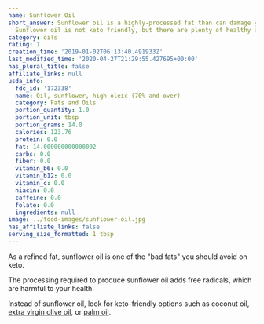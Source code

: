 ```yaml
---
name: Sunflower Oil
short_answer: Sunflower oil is a highly-processed fat than can damage your health.
  Sunflower oil is not keto friendly, but there are plenty of healthy alternatives.
category: oils
rating: 1
creation_time: '2019-01-02T06:13:40.491933Z'
last_modified_time: '2020-04-27T21:29:55.427695+00:00'
has_plural_title: false
affiliate_links: null
usda_info:
  fdc_id: '172338'
  name: Oil, sunflower, high oleic (70% and over)
  category: Fats and Oils
  portion_quantity: 1.0
  portion_unit: tbsp
  portion_grams: 14.0
  calories: 123.76
  protein: 0.0
  fat: 14.000000000000002
  carbs: 0.0
  fiber: 0.0
  vitamin_b6: 0.0
  vitamin_b12: 0.0
  vitamin_c: 0.0
  niacin: 0.0
  caffeine: 0.0
  folate: 0.0
  ingredients: null
image: ../food-images/sunflower-oil.jpg
has_affiliate_links: false
serving_size_formatted: 1 tbsp
---
```


As a refined fat, sunflower oil is one of the "bad fats" you should avoid on keto.

The processing required to produce sunflower oil adds free radicals, which are harmful to your health.

Instead of sunflower oil, look for keto-friendly options such as coconut oil, [extra virgin olive oil](/olive-oil), or [palm oil](/palm-oil).
